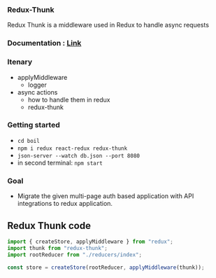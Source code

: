 ### Redux-Thunk

Redux Thunk is a middleware used in Redux to handle async requests

### Documentation : [Link](https://redux.js.org/usage/writing-logic-thunks)

### Itenary

- applyMiddleware
  - logger
- async actions
  - how to handle them in redux
  - redux-thunk

### Getting started

- `cd boil`
- `npm i redux react-redux redux-thunk`
- `json-server --watch db.json --port 8080`
- in second terminal: `npm start`

### Goal

- Migrate the given multi-page auth based application with API integrations to redux application.

## Redux Thunk code

```js
import { createStore, applyMiddleware } from "redux";
import thunk from "redux-thunk";
import rootReducer from "./reducers/index";

const store = createStore(rootReducer, applyMiddleware(thunk));
```
